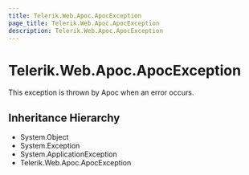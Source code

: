 ```yaml
---
title: Telerik.Web.Apoc.ApocException
page_title: Telerik.Web.Apoc.ApocException
description: Telerik.Web.Apoc.ApocException
---
```


# Telerik.Web.Apoc.ApocException

This exception is thrown by Apoc when an error occurs.

## Inheritance Hierarchy

* System.Object
* System.Exception
* System.ApplicationException
* Telerik.Web.Apoc.ApocException

